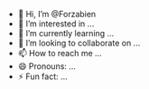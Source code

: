 - 👋 Hi, I’m @Forzabien
- 👀 I’m interested in ...
- 🌱 I’m currently learning ...
- 💞️ I’m looking to collaborate on ...
- 📫 How to reach me ...
- 😄 Pronouns: ...
- ⚡ Fun fact: ...

<!---
Forzabien/Forzabien is a ✨ special ✨ repository because its `README.md` (this file) appears on your GitHub profile.
You can click the Preview link to take a look at your changes.
--->
